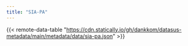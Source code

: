```yaml
---
title: "SIA-PA"
---
```


{{< remote-data-table "https://cdn.statically.io/gh/dankkom/datasus-metadata/main/metadata/data/sia-pa.json" >}}
